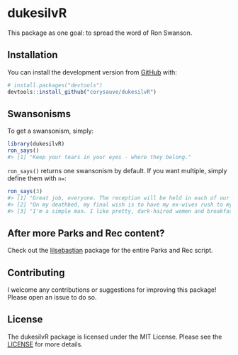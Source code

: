 
<!-- README.md is generated from README.Rmd. Please edit that file -->

# dukesilvR

<!-- badges: start -->

<!-- badges: end -->

This package as one goal: to spread the word of Ron Swanson.

## Installation

You can install the development version from
[GitHub](https://github.com/) with:

``` r
# install.packages("devtools")
devtools::install_github("corysauve/dukesilvR")
```

## Swansonisms

To get a swansonism, simply:

``` r
library(dukesilvR)
ron_says()
#> [1] "Keep your tears in your eyes - where they belong."
```

`ron_says()` returns one swansonism by default. If you want multiple,
simply define them with `n=`:

``` r
ron_says(3)
#> [1] "Great job, everyone. The reception will be held in each of our individual houses, alone."                                                        
#> [2] "On my deathbed, my final wish is to have my ex-wives rush to my side so I can use my dying breath to tell them both to go to hell one last time."
#> [3] "I'm a simple man. I like pretty, dark-haired women and breakfast food."
```

## After more Parks and Rec content?

Check out the [lilsebastian](https:/github.com/corysauve/lilsebastian)
package for the entire Parks and Rec script.

## Contributing

I welcome any contributions or suggestions for improving this package\!
Please open an issue to do so.

## License

The dukesilvR package is licensed under the MIT License. Please see the
[LICENSE](LICENSE.md) for more details.
